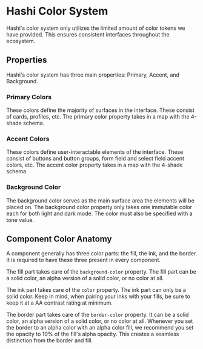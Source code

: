 # Hashi Color System
Hashi's color system only utilizes the limited amount of color tokens we have provided. This ensures consistent
interfaces throughout the ecosystem.

## Properties
Hashi's color system has three main properties: Primary, Accent, and Background.

### Primary Colors
These colors define the majority of surfaces in the interface. These consist of cards, profiles, etc. The primary color
property takes in a map with the 4-shade schema.

### Accent Colors
These colors define user-interactable elements of the interface. These consist of buttons and button groups, form field
and select field accent colors, etc. The accent color property takes in a map with the 4-shade schema.

### Background Color
The background color serves as the main surface area the elements will be placed on. The background color property only
takes one immutable color each for both light and dark mode. The color must also be specified with a tone value.

## Component Color Anatomy
A component generally has three color parts: the fill, the ink, and the border. It is required to have these three
present in every component.

The fill part takes care of the `background-color` property. The fill part can be a solid color, an alpha version of a
solid color, or no color at all.

The ink part takes care of the `color` property. The ink part can only be a solid color. Keep in mind, when pairing your
inks with your fills, be sure to keep it at a AA contrast rating at minimum.

The border part takes care of the `border-color` property. It can be a solid color, an alpha version of a solid color,
or no color at all. Whenever you set the border to an alpha color with an alpha color fill, we recommend you set the
opacity to 10% of the fill's alpha opacity. This creates a seamless distinction from the border and fill.